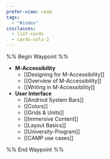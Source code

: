 ```yaml
---
prefer-view: read
tags:
  - "#index"
cssclasses:
  - list-cards
  - cards-cols-2
---
```

%% Begin Waypoint %%
- **M-Accessibility**
	- [[Designing for M-Accessibility]]
	- [[Overview of M-Accessibility]]
	- [[Writing in M-Accessibility]]
- **User Interface**
	- [[Andriod System Bars]]
	- [[Colors]]
	- [[Grids & Units]]
	- [[Immersive Content]]
	- [[Layout Basics]]
	- [[University-Program]]
	- [[CAMP use cases]]

%% End Waypoint %%
